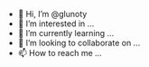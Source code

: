 - 👋 Hi, I’m @glunoty
- 👀 I’m interested in ...
- 🌱 I’m currently learning ...
- 💞️ I’m looking to collaborate on ...
- 📫 How to reach me ...

<!---
glunoty/glunoty is a ✨ special ✨ repository because its `README.md` (this file) appears on your GitHub profile.
You can click the Preview link to take a look at your changes.
--->
